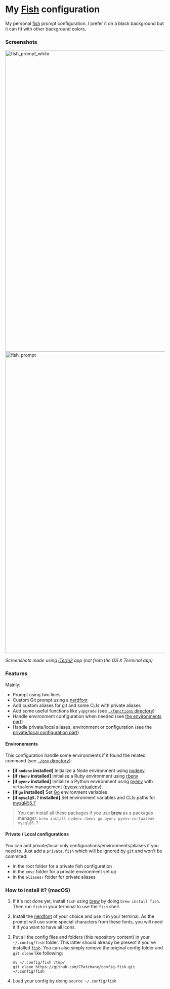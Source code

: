 # My [Fish](<[fish](https://fishshell.com)>) configuration

My personal [fish](https://fishshell.com) prompt configuration. I prefer it on a black background but it can fit with other background colors.

### Screenshots

<img width="949" alt="fish_prompt_white" src="https://user-images.githubusercontent.com/10224453/34644867-544fe49c-f33f-11e7-8206-2d7bc8114058.png">

<img width="949" alt="fish_prompt" src="https://user-images.githubusercontent.com/10224453/34644826-625a95b0-f33e-11e7-9d10-90415e2b2f51.png">

_Screenshots made using [iTerm2](https://iterm2.com/downloads.html) app (not from the OS X Terminal app)_

### Features

Mainly:

- Prompt using two lines
- Custom Git prompt using a [nerdfont](https://github.com/ryanoasis/nerd-fonts)
- Add custom aliases for git and some CLIs with private aliases
- Add some useful functions like `yupgrade` (see [`./functions` directory](./functions))
- Handle environment configuration when needed (see [the environments part](#environements))
- Handle private/local aliases, environment or configuration (see the [private/local configuration part](#private-local-configuration))

#### Environements

This configuration handle some environments if it found the related command (see [`./env` directory](./env)):
  - __[if `nodenv` installed]__ Initialize a Node environment using [nodenv](https://github.com/nodenv/nodenv)
  - __[if `rbenv` installed]__ Initialize a Ruby environment using [rbenv](https://github.com/rbenv/rbenv)
  - __[if `pyenv` installed]__ Initialize a Python environment using [pyenv](https://github.com/pyenv/pyenv) with virtualenv management ([pyenv-virtualenv](https://github.com/pyenv/pyenv-virtualenv))
  - __[if `go` installed]__ Set [Go](https://golang.org/) environment variables
  - __[if `mysql@5.7` installed]__ Set environment variables and CLIs paths for mysql@5.7

> You can install all these packages if you use [brew](https://brew.sh) as a packages manager: `brew install nodenv rbenv go pyenv pyenv-virtualenv mysql@5.7`

#### Private / Local configurations

You can add private/local only configurations/environments/aliases if you need to. Just add a `private.fish` which will be ignored by `git` and won't be commited:
- in the root folder for a private fish configuration
- in the `env/` folder for a private environment set up
- in the `aliases/` folder for private aliases

### How to install it? (macOS)

1.  If it's not done yet, install `fish` using [brew](https://brew.sh) by doing `brew install fish`. Then run `fish` in your terminal to use the `fish` shell.

2.  Install the [nerdfont](https://github.com/ryanoasis/nerd-fonts) of your choice and use it in your terminal. As the prompt will use some special characters from these fonts, you will need it if you want to have all icons.

3.  Put all the config files and folders (this repository content) in your `~/.config/fish` folder. This latter should already be present if you've installed [`fish`](https://fishshell.com). You can also simply remove the original config folder and `git clone` like following:

    ```
    mv ~/.config/fish /tmp/
    git clone https://github.com/CPatchane/config-fish.git ~/.config/fish
    ```

4. Load your config by doing `source ~/.config/fish`
